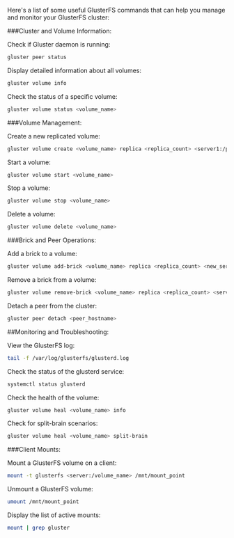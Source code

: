 Here's a list of some useful GlusterFS commands that can help you manage and monitor your GlusterFS cluster:

###Cluster and Volume Information:

Check if Gluster daemon is running:
```bash
gluster peer status
```

Display detailed information about all volumes:
```bash
gluster volume info
```

Check the status of a specific volume:
```bash
gluster volume status <volume_name>
```

###Volume Management:

Create a new replicated volume:
```bash
gluster volume create <volume_name> replica <replica_count> <server1:/path/to/brick> ... <serverN:/path/to/brick>
```

Start a volume:
```bash
gluster volume start <volume_name>
```
Stop a volume:
```bash
gluster volume stop <volume_name>
```

Delete a volume:
```bash
gluster volume delete <volume_name>
```

###Brick and Peer Operations:

Add a brick to a volume:
```bash
gluster volume add-brick <volume_name> replica <replica_count> <new_server:/path/to/new_brick>
```
Remove a brick from a volume:
```bash
gluster volume remove-brick <volume_name> replica <replica_count> <server:/path/to/brick>
```

Detach a peer from the cluster:
```bash
gluster peer detach <peer_hostname>
```

##Monitoring and Troubleshooting:

View the GlusterFS log:
```bash
tail -f /var/log/glusterfs/glusterd.log
```

Check the status of the glusterd service:
```bash
systemctl status glusterd
```

Check the health of the volume:
```bash
gluster volume heal <volume_name> info
```

Check for split-brain scenarios:
```bash
gluster volume heal <volume_name> split-brain
```

###Client Mounts:

Mount a GlusterFS volume on a client:
```bash
mount -t glusterfs <server:/volume_name> /mnt/mount_point
```

Unmount a GlusterFS volume:
```bash
umount /mnt/mount_point
```

Display the list of active mounts:
```bash
mount | grep gluster
```
